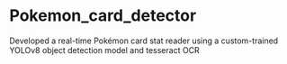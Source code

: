 # Pokemon_card_detector
Developed a real-time Pokémon card stat reader using a custom-trained YOLOv8 object detection model and tesseract OCR
